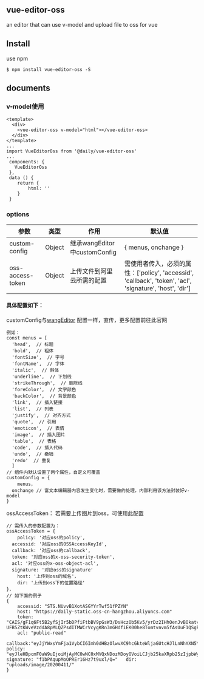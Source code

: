 ## vue-editor-oss
an editor that can use v-model and upload file to oss for  vue
## Install
use npm
```
$ npm install vue-editor-oss -S
```

## documents
### v-model使用
```
<template>
  <div>
    <vue-editor-oss v-model="html"></vue-editor-oss>
  </div>
</template>
...
import VueEditorOss from '@daily/vue-editor-oss'
...
 components: {
   VueEditorOss
 },
 data () {
	return {
		html: ''
	}
 }
```

### options

参数 | 类型 | 作用 | 默认值
---|---|---|---
custom-config | Object |继承wangEditor中customConfig | { menus, onchange } 
oss-access-token |Object |上传文件到阿里云所需的配置 | 需使用者传入，必须的属性：['policy', 'accessid', 'callback', 'token', 'acl', 'signature', 'host', 'dir']

#### 具体配置如下：
customConfig与[wangEditor](https://www.kancloud.cn/wangfupeng/wangeditor3/332599) 配置一样，直传，更多配置前往此官网
```
例如：
const menus = [
  'head',  // 标题
  'bold',  // 粗体
  'fontSize',  // 字号
  'fontName',  // 字体
  'italic',  // 斜体
  'underline',  // 下划线
  'strikeThrough',  // 删除线
  'foreColor',  // 文字颜色
  'backColor',  // 背景颜色
  'link',  // 插入链接
  'list',  // 列表
  'justify',  // 对齐方式
  'quote',  // 引用
  'emoticon',  // 表情
  'image',  // 插入图片
  'table',  // 表格
  'code',  // 插入代码
  'undo',  // 撤销
  'redo'  // 重复
  ]
// 组件内默认设置了两个属性，自定义可覆盖
customConfig = {
	menus，
  onchange // 富文本编辑器内容发生变化时，需要做的处理，内部利用该方法封装好v-model
}
```
ossAccessToken： 若需要上传图片到oss，可使用此配置
```
// 需传入的参数配置为：
ossAccessToken = {
	policy: '对应oss的policy',
  accessid: '对应oss的OSSAccessKeyId',
  callback: '对应oss的callback',
  token: '对应oss的x-oss-security-token',
  acl: '对应oss的x-oss-object-acl',
  signature: '对应oss的signature'
	host: '上传到oss的域名'，
	dir: '上传到oss下的位置路径'
}，
// 如下面的例子
{
	accessid: "STS.NUvvB1XotASGYYrTwf51fPZYN"
	host: "https://daily-static.oss-cn-hangzhou.aliyuncs.com"
	token: "CAIS/gF1q6Ft5B2yfSjIr5bDPfiFtbBV9pGsW3/DsHczOb5Kv5/yrDz2IHhOenJvBOkatvU0nmtY6/YYlqJ4T55IQ1Dza8J148y5dNF2ncyT1fau5Jko1beHewHKeTOZsebWZ+LmNqC/Ht6md1HDkAJq3LL+bk/Mdle5MJqP+/	UFB5ZtKWveVzddA8pMLQZPsdITMWCrVcygKRn3mGHdfiEK00he8Tomtvnvm5fAsUuF1QSgkLQvyt6vcsT+Xa5FJ4xiVtq55utye5fa3TRYgxowr/8s0vcbpG6b5oDGWQIBvkXcKZbF89ZvIRJhYq8zF7FereTxkvt8q/xMeX5JcdKuVxqAAQdGYsSJZuHia+SU29kh7uiZii6aze/Z3lfMju0bEymExlSv8UOI+EXsI5R1fFr8QdOjxjD44VHwnJH5Gc0DBXYRMNBTlcGpTLMJWejV+ukVyVHoz/RDjIfnbfjy11nEtw5cUJsRTYdF+74wGQ6trV+yfb2ANuq6+QnODsTAj1wQ"
	acl: "public-read"
	callback:"eyJjYWxsYmFja1VybCI6Imh0dHBzOlwvXC9hcGkteWljaGUtcHJlLnNhYXN5Yy5jb21cL3lpY2hlXC9vc3NcL2NhbGxiYWNrIiwiY2FsbGJhY2tCb2R5IjoiZmlsZW5hbWU9JHtvYmplY3R9JnNpemU9JHtzaXplfSZtaW1lVHlwZT0ke21pbWVUeXBlfSZoZWlnaHQ9JHtpbWFnZUluZm8uaGVpZ2h0fSZ3aWR0aD0ke2ltYWdlSW5mby53aWR0aH0iLCJjYWxsYmFja0JvZHlUeXBlIjoiYXBwbGljYXRpb25cL3gtd3d3LWZvcm0tdXJsZW5jb2RlZCJ9" 	policy: "eyJleHBpcmF0aW9uIjoiMjAyMC0wNC0xMVQxNDozMDoyOVoiLCJjb25kaXRpb25zIjpbWyJjb250ZW50LWxlbmd0aC1yYW5nZSIsMCwxMDQ4NTc2MDAwXSxbInN0YXJ0cy13aXRoIiwiJGtleSIsInlpY2hlXC91cGxvYWRzXC9pbWFnZVwvMjAyMDA0MTFcLyJdXX0=" 	signature: "f1bPAqupMoOPREr16Hz7t9uxl/Q=" 	dir: "uploads/image/20200411/"
}
```
